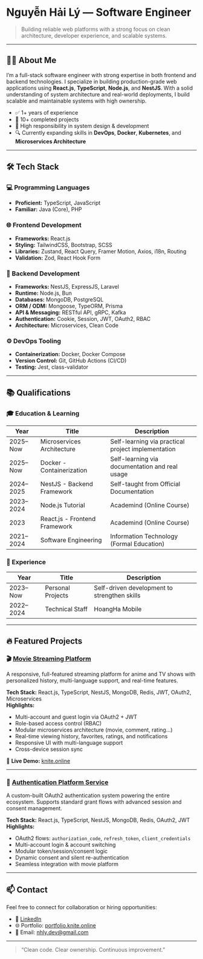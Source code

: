 # Nguyễn Hải Lý — Software Engineer

> Building reliable web platforms with a strong focus on clean architecture, developer experience, and scalable systems.

---

## 🧑‍💻 About Me

I’m a full-stack software engineer with strong expertise in both frontend and backend technologies. I specialize in building production-grade web applications using **React.js**, **TypeScript**, **Node.js**, and **NestJS**. With a solid understanding of system architecture and real-world deployments, I build scalable and maintainable systems with high ownership.

- ✅ 1+ years of experience  
- 🚀 10+ completed projects  
- 🔧 High responsibility in system design & development  
- 🔍 Currently expanding skills in **DevOps**, **Docker**, **Kubernetes**, and **Microservices Architecture**

---

## 🛠️ Tech Stack

### 💻 Programming Languages
- **Proficient:** TypeScript, JavaScript  
- **Familiar:** Java (Core), PHP

### 🌐 Frontend Development
- **Frameworks:** React.js  
- **Styling:** TailwindCSS, Bootstrap, SCSS  
- **Libraries:** Zustand, React Query, Framer Motion, Axios, i18n, Routing  
- **Validation:** Zod, React Hook Form

### 🔧 Backend Development
- **Frameworks:** NestJS, ExpressJS, Laravel  
- **Runtime:** Node.js, Bun  
- **Databases:** MongoDB, PostgreSQL  
- **ORM / ODM:** Mongoose, TypeORM, Prisma  
- **API & Messaging:** RESTful API, gRPC, Kafka  
- **Authentication:** Cookie, Session, JWT, OAuth2, RBAC  
- **Architecture:** Microservices, Clean Code

### ⚙️ DevOps Tooling
- **Containerization:** Docker, Docker Compose  
- **Version Control:** Git, GitHub Actions (CI/CD)  
- **Testing:** Jest, class-validator

---

## 📚 Qualifications

### 🎓 Education & Learning
| Year       | Title                            | Description                                      |
|------------|----------------------------------|--------------------------------------------------|
| 2025–Now   | Microservices Architecture       | Self-learning via practical project implementation |
| 2025–Now   | Docker - Containerization        | Self-learning via documentation and real usage   |
| 2024–2025  | NestJS - Backend Framework       | Self-taught from Official Documentation          |
| 2023–2024  | Node.js Tutorial                 | Academind (Online Course)                        |
| 2023       | React.js - Frontend Framework    | Academind (Online Course)                        |
| 2021–2024  | Software Engineering             | Information Technology (Formal Education)        |

### 💼 Experience
| Year       | Title             | Description                                |
|------------|-------------------|--------------------------------------------|
| 2023–Now   | Personal Projects | Self-driven development to strengthen skills |
| 2022–2024  | Technical Staff   | HoangHa Mobile                              |

---

## 🔥 Featured Projects

### 🎬 [Movie Streaming Platform](https://knite.online)

A responsive, full-featured streaming platform for anime and TV shows with personalized history, multi-language support, and real-time features.

**Tech Stack:** React.js, TypeScript, NestJS, MongoDB, Redis, JWT, OAuth2, Microservices  
**Highlights:**
- Multi-account and guest login via OAuth2 + JWT  
- Role-based access control (RBAC)  
- Modular microservices architecture (movie, comment, rating...)  
- Real-time viewing history, favorites, ratings, and notifications  
- Responsive UI with multi-language support  
- Cross-device session sync

🔗 **Live Demo:** [knite.online](https://knite.online)

---

### 🔐 [Authentication Platform Service](https://auth.knite.online/o/oauth2/auth/chooseaccount?client_id=000000000000000000&redirect_uri=https%3A%2F%2Fmovie.knite.online%2Fapi%2Fv1%2Fcallback&response_type=code%20token%20id_token&scope=openid%20profile&response_mode=query&access_type=offline&prompt=consent&nonce=random123&state=xyz789)

A custom-built OAuth2 authentication system powering the entire ecosystem. Supports standard grant flows with advanced session and consent management.

**Tech Stack:** React.js, TypeScript, NestJS, MongoDB, Redis, OAuth2, JWT  
**Highlights:**
- OAuth2 flows: `authorization_code`, `refresh_token`, `client_credentials`  
- Multi-account login & account switching  
- Modular token/session/consent logic  
- Dynamic consent and silent re-authentication  
- Seamless integration with movie platform

---

## 📫 Contact

Feel free to connect for collaboration or hiring opportunities:

- 💼 [LinkedIn](https://www.linkedin.com/in/hải-lý-nguyễn-a0a5942a0)  
- 🌐 Portfolio: [portfolio.knite.online](https://portfolio.knite.online)  
- 📧 Email: nhly.dev@gmail.com

---

> “Clean code. Clear ownership. Continuous improvement.”
